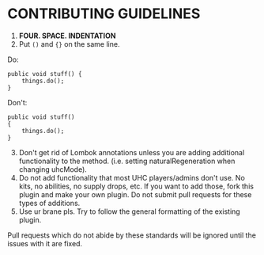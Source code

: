 # CONTRIBUTING GUIDELINES
1. **FOUR. SPACE. INDENTATION**
2. Put `()` and `{}` on the same line. 

Do:
```
public void stuff() {
    things.do();
}
```  
Don't:
```
public void stuff()
{
    things.do();
}
```

3. Don't get rid of Lombok annotations unless you are adding additional functionality to the method. (i.e. setting naturalRegeneration when changing uhcMode).
4. Do not add functionality that most UHC players/admins don't use. No kits, no abilities, no supply drops, etc. If you want to add those, fork this plugin and make your own plugin. Do not submit pull requests for these types of additions.
5. Use ur brane pls. Try to follow the general formatting of the existing plugin. 

Pull requests which do not abide by these standards will be ignored until the issues with it are fixed.

